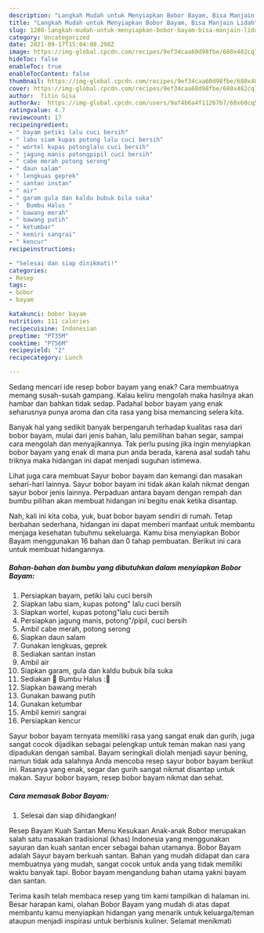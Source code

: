 ```yaml
---
description: "Langkah Mudah untuk Menyiapkan Bobor Bayam, Bisa Manjain Lidah"
title: "Langkah Mudah untuk Menyiapkan Bobor Bayam, Bisa Manjain Lidah"
slug: 1280-langkah-mudah-untuk-menyiapkan-bobor-bayam-bisa-manjain-lidah
category: Uncategorized
date: 2021-09-17T15:04:08.298Z
image: https://img-global.cpcdn.com/recipes/9ef34caa60d98fbe/680x482cq70/bobor-bayam-foto-resep-utama.jpg
hideToc: false
enableToc: true
enableTocContent: false
thumbnail: https://img-global.cpcdn.com/recipes/9ef34caa60d98fbe/680x482cq70/bobor-bayam-foto-resep-utama.jpg
cover: https://img-global.cpcdn.com/recipes/9ef34caa60d98fbe/680x482cq70/bobor-bayam-foto-resep-utama.jpg
author:  Titin Gisa
authorAv:  https://img-global.cpcdn.com/users/9af4b6a4f11267b7/60x60cq50/avatar.jpg
ratingvalue: 4.7
reviewcount: 17
recipeingredient:
- " bayam petiki lalu cuci bersih"
- " labu siam kupas potong lalu cuci bersih"
- " wortel kupas potonglalu cuci bersih"
- " jagung manis potongpipil cuci bersih"
- " cabe merah potong serong"
- " daun salam"
- " lengkuas geprek"
- " santan instan"
- " air"
- " garam gula dan kaldu bubuk bila suka"
- "  Bumbu Halus "
- " bawang merah"
- " bawang putih"
- " ketumbar"
- " kemiri sangrai"
- " kencur"
recipeinstructions:

- "Selesai dan siap dinikmati!"
categories:
- Resep
tags:
- bobor
- bayam

katakunci: bobor bayam 
nutrition: 111 calories
recipecuisine: Indonesian
preptime: "PT35M"
cooktime: "PT56M"
recipeyield: "2"
recipecategory: Lunch

---
```



Sedang mencari ide resep bobor bayam yang enak? Cara membuatnya memang susah-susah gampang. Kalau keliru mengolah maka hasilnya akan hambar dan bahkan tidak sedap. Padahal bobor bayam yang enak seharusnya punya aroma dan cita rasa yang bisa memancing selera kita.


Banyak hal yang sedikit banyak berpengaruh terhadap kualitas rasa dari bobor bayam, mulai dari jenis bahan, lalu pemilihan bahan segar, sampai cara mengolah dan menyajikannya. Tak perlu pusing jika ingin menyiapkan bobor bayam yang enak di mana pun anda berada, karena asal sudah tahu triknya maka hidangan ini dapat menjadi suguhan istimewa.

Lihat juga cara membuat Sayur bobor bayam dan kemangi dan masakan sehari-hari lainnya. Sayur bobor bayam ini tidak akan kalah nikmat dengan sayur bobor jenis lainnya. Perpaduan antara bayam dengan rempah dan bumbu pilihan akan membuat hidangan ini begitu enak ketika disantap.


Nah, kali ini kita coba, yuk, buat bobor bayam sendiri di rumah. Tetap berbahan sederhana, hidangan ini dapat memberi manfaat untuk membantu menjaga kesehatan tubuhmu sekeluarga. Kamu bisa menyiapkan Bobor Bayam menggunakan 16 bahan dan 0 tahap pembuatan. Berikut ini cara untuk membuat hidangannya.

<!--inarticleads1-->

##### Bahan-bahan dan bumbu yang dibutuhkan dalam menyiapkan Bobor Bayam:

1. Persiapkan  bayam, petiki lalu cuci bersih
1. Siapkan  labu siam, kupas potong&#34; lalu cuci bersih
1. Siapkan  wortel, kupas potong&#34;lalu cuci bersih
1. Persiapkan  jagung manis, potong&#34;/pipil, cuci bersih
1. Ambil  cabe merah, potong serong
1. Siapkan  daun salam
1. Gunakan  lengkuas, geprek
1. Sediakan  santan instan
1. Ambil  air
1. Siapkan  garam, gula dan kaldu bubuk bila suka
1. Sediakan  🌸 Bumbu Halus :🌸
1. Siapkan  bawang merah
1. Gunakan  bawang putih
1. Gunakan  ketumbar
1. Ambil  kemiri sangrai
1. Persiapkan  kencur


Sayur bobor bayam ternyata memiliki rasa yang sangat enak dan gurih, juga sangat cocok dijadikan sebagai pelengkap untuk teman makan nasi yang dipadukan dengan sambal. Bayam seringkali diolah menjadi sayur bening, namun tidak ada salahnya Anda mencoba resep sayur bobor bayam berikut ini. Rasanya yang enak, segar dan gurih sangat nikmat disantap untuk makan. Sayur bobor bayam, resep bobor bayam nikmat dan sehat. 

<!--inarticleads2-->

##### Cara memasak Bobor Bayam:


1. Selesai dan siap dihidangkan!

Resep Bayam Kuah Santan Menu Kesukaan Anak-anak Bobor merupakan salah satu masakan tradisional (khas) Indonesia yang menggunakan sayuran dan kuah santan encer sebagai bahan utamanya. Bobor Bayam adalah Sayur bayam berkuah santan. Bahan yang mudah didapat dan cara membuatnya yang mudah, sangat cocok untuk anda yang tidak memiliki waktu banyak tapi. Bobor bayam mengandung bahan utama yakni bayam dan santan. 

Terima kasih telah membaca resep yang tim kami tampilkan di halaman ini. Besar harapan kami, olahan Bobor Bayam yang mudah di atas dapat membantu kamu menyiapkan hidangan yang menarik untuk keluarga/teman ataupun menjadi inspirasi untuk berbisnis kuliner. Selamat menikmati
